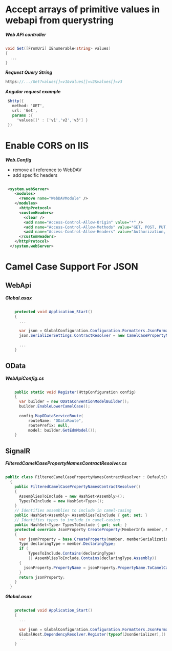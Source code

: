Accept arrays of primitive values in webapi from querystring  
============================================================

***Web APi controller***
```C#

void Get([FromUri] IEnumerable<string> values)
{
  ...
}

```

***Request Query String***
```C#
https://.../Get?values[]=v1&values[]=v2&values[]=v3
```

***Angular request example***
```C#
 $http({
   method: 'GET',
   url: 'Get',
   params :{
     'values[]' : ['v1','v2','v3'] }
 })
```

Enable CORS on IIS
==================

***Web.Config***

- remove all reference to WebDAV
- add specific headers


```XML

 <system.webServer>
    <modules>
      <remove name="WebDAVModule" />
    </modules>
      <httpProtocol>
      <customHeaders>
        <clear />
        <add name="Access-Control-Allow-Origin" value="*" />
        <add name="Access-Control-Allow-Methods" value="GET, POST, PUT, DELETE, OPTIONS" />
        <add name="Access-Control-Allow-Headers" value="Authorization, Origin, X-Requested-With, Content-Type, Accept" />
      </customHeaders>
    </httpProtocol>
  </system.webServer>
```


Camel Case Support For JSON
===========================


WebApi
------

***Global.asax***

```C#

    protected void Application_Start()
    {
      ...
      
      var json = GlobalConfiguration.Configuration.Formatters.JsonFormatter;
      json.SerializerSettings.ContractResolver = new CamelCasePropertyNamesContractResolver();
      
      ...
    }

```

OData
-----

***WebApiConfig.cs***

```C#

    public static void Register(HttpConfiguration config)
    {
      var builder = new ODataConventionModelBuilder();
      builder.EnableLowerCamelCase();
      
      config.MapODataServiceRoute(
          routeName: "ODataRoute",
          routePrefix: null,
          model: builder.GetEdmModel());
    }

```

SignalR
-------

***FilteredCamelCasePropertyNamesContractResolver.cs***

```C#

public class FilteredCamelCasePropertyNamesContractResolver : DefaultContractResolver
  {
    public FilteredCamelCasePropertyNamesContractResolver()
    {
      AssembliesToInclude = new HashSet<Assembly>();
      TypesToInclude = new HashSet<Type>();
    }
    // Identifies assemblies to include in camel-casing
    public HashSet<Assembly> AssembliesToInclude { get; set; }
    // Identifies types to include in camel-casing
    public HashSet<Type> TypesToInclude { get; set; }
    protected override JsonProperty CreateProperty(MemberInfo member, MemberSerialization memberSerialization)
    {
      var jsonProperty = base.CreateProperty(member, memberSerialization);
      Type declaringType = member.DeclaringType;
      if (
          TypesToInclude.Contains(declaringType)
          || AssembliesToInclude.Contains(declaringType.Assembly))
      {
        jsonProperty.PropertyName = jsonProperty.PropertyName.ToCamelCase();
      }
      return jsonProperty;
    }
  }   
```

***Global.asax***

```C#

    protected void Application_Start()
    {
      ...
      
      var json = GlobalConfiguration.Configuration.Formatters.JsonFormatter;
      GlobalHost.DependencyResolver.Register(typeof(JsonSerializer),() => JsonSerializerFactory.Value);
      ...
    }

```
      



